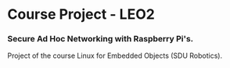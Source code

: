 # Course Project - LEO2

### Secure Ad Hoc Networking with Raspberry Pi's.

Project of the course Linux for Embedded Objects (SDU Robotics).




